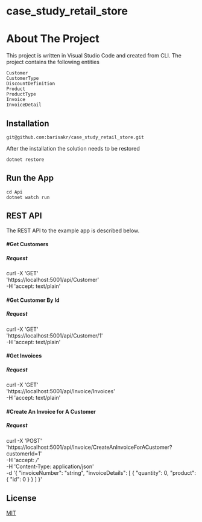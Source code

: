 # case_study_retail_store

# About The Project

This project is written in Visual Studio Code and created from CLI.
The project contains the following entities



    Customer
    CustomerType
    DiscountDefinition
    Product
    ProductType
    Invoice
    InvoiceDetail


## Installation

    git@github.com:barisakr/case_study_retail_store.git

After the installation the solution needs to be restored

    dotnet restore


## Run the App

    cd Api
    dotnet watch run



## REST API

The REST API to the example app is described below.

#### #Get Customers

##### Request

curl -X 'GET' \
  'https://localhost:5001/api/Customer' \
  -H 'accept: text/plain'

#### #Get Customer By Id

##### Request

curl -X 'GET' \
  'https://localhost:5001/api/Customer/1' \
  -H 'accept: text/plain'

#### #Get Invoices

##### Request

curl -X 'GET' \
  'https://localhost:5001/api/Invoice/Invoices' \
  -H 'accept: text/plain'

#### #Create An Invoice for A Customer

##### Request

curl -X 'POST' \
  'https://localhost:5001/api/Invoice/CreateAnInvoiceForACustomer?customerId=1' \
  -H 'accept: */*' \
  -H 'Content-Type: application/json' \
  -d '{
  "invoiceNumber": "string",
  "invoiceDetails": [
    {
      "quantity": 0,
      "product": {
        "id": 0
      }
    }
  ]
}'

## License
[MIT](https://choosealicense.com/licenses/mit/)
